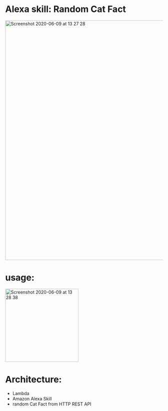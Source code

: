 # Alexa skill: Random Cat Fact

<img width="767" alt="Screenshot 2020-06-09 at 13 27 28" src="https://user-images.githubusercontent.com/1570963/84147243-fa356700-aa54-11ea-85b6-8402e0cc89c4.png">

# usage:

<img width="234" alt="Screenshot 2020-06-09 at 13 28 38" src="https://user-images.githubusercontent.com/1570963/84147330-218c3400-aa55-11ea-9d75-9430b462bad4.png">

# Architecture:
- Lambda
- Amazon Alexa Skill
- random Cat Fact from HTTP REST API
